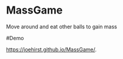 # MassGame

Move around and eat other balls to gain mass

#Demo

https://joehirst.github.io/MassGame/.
